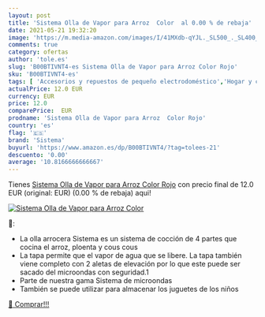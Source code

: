 ```yaml
---
layout: post
title: 'Sistema Olla de Vapor para Arroz  Color  al 0.00 % de rebaja'
date: 2021-05-21 19:32:20
image: 'https://m.media-amazon.com/images/I/41MXdb-qYJL._SL500_._SL400_.jpg'
comments: true
category: ofertas
author: 'tole.es'
slug: 'B00BTIVNT4-es Sistema Olla de Vapor para Arroz Color Rojo'
sku: 'B00BTIVNT4-es'
tags: [ 'Accesorios y repuestos de pequeño electrodoméstico','Hogar y cocina','Pequeño electrodoméstico','arroz','sistema', ]
actualPrice: 12.0 EUR
currency: EUR
price: 12.0
comparePrice:  EUR
prodname: 'Sistema Olla de Vapor para Arroz  Color Rojo'
country: 'es'
flag: '🇪🇸'
brand: 'Sistema'
buyurl: 'https://www.amazon.es/dp/B00BTIVNT4/?tag=tolees-21'
descuento: '0.00'
average: '10.8166666666667'
---
```


Tienes [Sistema Olla de Vapor para Arroz  Color Rojo](https://www.amazon.es/dp/B00BTIVNT4/?tag=tolees-21) con precio final de  12.0 EUR (original:  EUR) (0.00 %  de rebaja) aqui!

[![Sistema Olla de Vapor para Arroz  Color ](https://m.media-amazon.com/images/I/41MXdb-qYJL._SL500_._SL400_.jpg)](https://www.amazon.es/dp/B00BTIVNT4/?tag=tolees-21)

🔎:

- La olla arrocera Sistema es un sistema de cocción de 4 partes que cocina el arroz, ploenta y cous cous
- La tapa permite que el vapor de agua que se libere. La tapa también viene completo con 2 aletas de elevación por lo que este puede ser sacado del microondas con seguridad.1
- Parte de nuestra gama Sistema de microondas
- También se puede utilizar para almacenar los juguetes de los niños

[🛒 Comprar!!!](https://www.amazon.es/dp/B00BTIVNT4/?tag=tolees-21)
